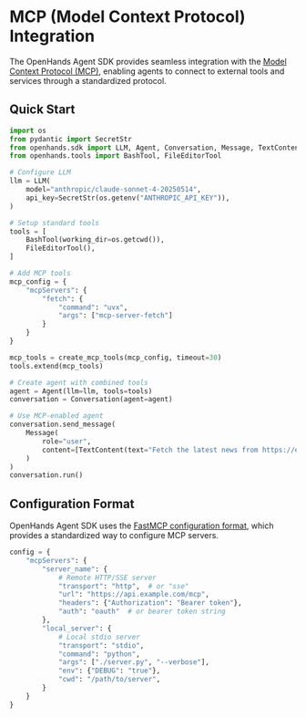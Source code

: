 # MCP (Model Context Protocol) Integration

The OpenHands Agent SDK provides seamless integration with the [Model Context Protocol (MCP)](https://modelcontextprotocol.io/), enabling agents to connect to external tools and services through a standardized protocol.

## Quick Start

```python
import os
from pydantic import SecretStr
from openhands.sdk import LLM, Agent, Conversation, Message, TextContent, create_mcp_tools
from openhands.tools import BashTool, FileEditorTool

# Configure LLM
llm = LLM(
    model="anthropic/claude-sonnet-4-20250514",
    api_key=SecretStr(os.getenv("ANTHROPIC_API_KEY")),
)

# Setup standard tools
tools = [
    BashTool(working_dir=os.getcwd()),
    FileEditorTool(),
]

# Add MCP tools
mcp_config = {
    "mcpServers": {
        "fetch": {
            "command": "uvx",
            "args": ["mcp-server-fetch"]
        }
    }
}

mcp_tools = create_mcp_tools(mcp_config, timeout=30)
tools.extend(mcp_tools)

# Create agent with combined tools
agent = Agent(llm=llm, tools=tools)
conversation = Conversation(agent=agent)

# Use MCP-enabled agent
conversation.send_message(
    Message(
        role="user",
        content=[TextContent(text="Fetch the latest news from https://example.com")]
    )
)
conversation.run()
```

## Configuration Format

OpenHands Agent SDK uses the [FastMCP configuration format](https://gofastmcp.com/clients/client#configuration-format), which provides a standardized way to configure MCP servers.

```python
config = {
    "mcpServers": {
        "server_name": {
            # Remote HTTP/SSE server
            "transport": "http",  # or "sse" 
            "url": "https://api.example.com/mcp",
            "headers": {"Authorization": "Bearer token"},
            "auth": "oauth"  # or bearer token string
        },
        "local_server": {
            # Local stdio server
            "transport": "stdio",
            "command": "python",
            "args": ["./server.py", "--verbose"],
            "env": {"DEBUG": "true"},
            "cwd": "/path/to/server",
        }
    }
}
```
